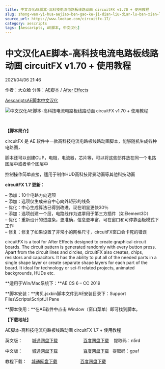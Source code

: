 ```yaml
---
title: 中文汉化AE脚本-高科技电流电路板线路动画 circuitFX v1.70 + 使用教程
slug: zhong-wen-yi-hua-aejiao-ben-gao-ke-ji-dian-liu-dian-lu-ban-xian-lu-dong-hua-circuitfx-v1-70-shi-yong-jiao-cheng
source_url: https://www.lookae.com/circuitfx-17/
category: aescripts
tags: [Aescaripts, AE脚本, 中文汉化]
---
```

# 中文汉化AE脚本-高科技电流电路板线路动画 circuitFX v1.70 + 使用教程

2021/04/06 21:46

作者：大众脸
分类：[AE脚本](https://www.lookae.com/after-effects/aescripts/) / [After Effects](https://www.lookae.com/after-effects/)

[Aescaripts](https://www.lookae.com/tag/aescaripts/)[AE脚本](https://www.lookae.com/tag/ae%e8%84%9a%e6%9c%ac/)[中文汉化](https://www.lookae.com/tag/%e4%b8%ad%e6%96%87%e6%b1%89%e5%8c%96/)

![中文汉化AE脚本-高科技电流电路板线路动画 circuitFX v1.70 + 使用教程](https://www.lookae.com/wp-content/uploads/2019/07/circuitFX-17.jpg "中文汉化AE脚本-高科技电流电路板线路动画 circuitFX v1.70 + 使用教程-LookAE.com")

﻿

**【脚本简介】**

circuitFX 是 AE 软件中一款高科技电流电路板线路动画脚本，能够随机生成各种电路图，

脚本还可以创建CUP，电阻，电流器，芯片等，可以将这些部件放在同一个电路图层中或者单个图层中

控制操作简单直接，适用于制作HUD高科技背景动画等其他科技动画

**circuitFX 1.7 更新：**

– 添加：10个电路方向选项  
– 添加：选项仅生成来自中心向外矩形的线条  
– 优化：中心生成算法已得到改进，现在明显更快30％  
– 添加：选项创建一个层，电路线作为遮罩用于第三方插件（如Element3D）  
– 优化：重新设计的进度条，更准确，信息更丰富，可在窗口和可停靠面板模式下工作  
– 修复：修复了如果设置了非常小的网格尺寸，circuitFX窗口会卡死的错误

circuitFX is a tool for After Effects designed to create graphical circuit boards. The circuit pattern is generated randomly with every button press. Apart from the circuit lines and circles, circuitFX also creates, chips, resistors and capacitors. It has the ability to put all of the needed parts in a single shape layer or create separate shape layers for each part of the board. It ideal for technology or sci-fi related projects, animated backgrounds, HUDs etc.

**适用于Win/Mac系统下：**AE CS 6 – CC 2019

**脚本安装：**拷贝.jsxbin脚本文件到AE安装目录下：Support Files\Scripts\ScriptUI Pane

**脚本使用：**在AE软件中点击 Window（窗口菜单）即可找到脚本。

**【下载地址】**

AE脚本-高科技电流电路板线路动画 circuitFX 1.7 + 使用教程

英文版：        [城通网盘下载](https://lookae.ctfile.com/fs/680462-387622504)                     [百度网盘下载](https://pan.baidu.com/s/1gDMTld8x8vXFUKuAE8EAQQ)    提取码：n5rd

中文版：        [城通网盘下载](https://089u.com/file/680462-461309571)                     [百度网盘下载](https://pan.baidu.com/s/121Gm9Lfw8QukT9es2l3r8w)   提取码：gpaf

教程下载：    [城通网盘下载](https://www.pipipan.com/fs/680462-222963204)                   [百度网盘下载](https://pan.baidu.com/s/1bpuBTN5)
